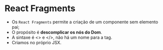 # React Fragments

- Os ``React Fragments`` permite a criação de um componente sem elemento pai;
- O propósito é **descomplicar os nós do Dom**.
- A sintaxe é <> e </>, não há um nome para a tag.
- Criamos no próprio JSX.